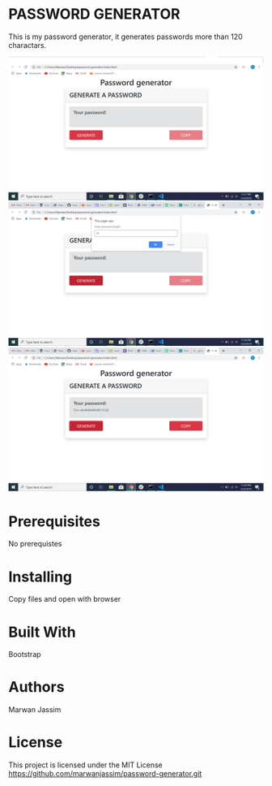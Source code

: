 # PASSWORD GENERATOR
This is my password generator, it generates passwords more than 120 charactars.

![Password generator](pass.jpg)
![Password generator](pass1.jpg)
![Password generator](pass2.jpg)


# Prerequisites
No prerequistes 

# Installing
Copy files and open with browser

# Built With
Bootstrap 

# Authors
Marwan Jassim

# License
This project is licensed under the MIT License
https://github.com/marwanjassim/password-generator.git
